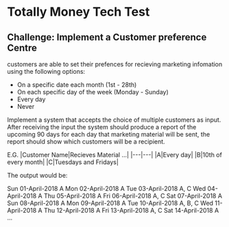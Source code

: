# Totally Money Tech Test

## Challenge: Implement a Customer preference Centre

customers are able to set their prefences for recieving marketing infomation using the following options:

- On a specific date each month (1st - 28th)
- On each specific day of the week (Monday - Sunday)
- Every day
- Never

Implement a system that accepts the choice of multiple customers as input. After receiving the input the system should produce a report of the upcoming 90 days for each day that marketing material will be sent, the report should show which customers will be a recipient.

E.G.
|Customer Name|Recieves Material ...|
|---|---|
|A|Every day|
|B|10th of every month|
|C|Tuesdays and Fridays|

The output would be:

Sun 01-April-2018 A
Mon 02-April-2018 A
Tue 03-April-2018 A, C
Wed 04-April-2018 A
Thu 05-April-2018 A
Fri 06-April-2018 A, C
Sat 07-April-2018 A
Sun 08-April-2018 A
Mon 09-April-2018 A
Tue 10-April-2018 A, B, C
Wed 11-April-2018 A
Thu 12-April-2018 A
Fri 13-April-2018 A, C
Sat 14-April-2018 A
...
